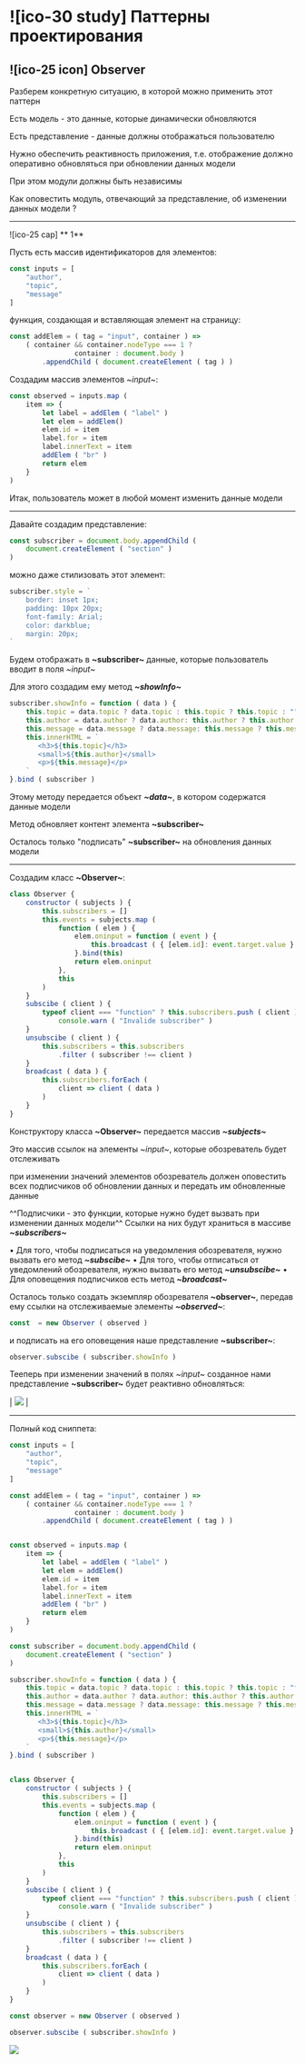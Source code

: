 # ![ico-30 study] Паттерны проектирования

## ![ico-25 icon] Observer

Разберем конкретную ситуацию, в которой можно применить этот паттерн

Есть модель - это данные, которые динамически обновляются

Есть представление - данные должны отображаться пользователю

Нужно обеспечить реактивность приложения, т.е. отображение должно оперативно обновляться при обновлении данных модели

При этом модули должны быть независимы

Как оповестить модуль, отвечающий за представление, об изменении данных модели ?

_______________________________

![ico-25 cap] ** 1**

Пусть есть массив идентификаторов для элементов:

~~~javascript
const inputs = [
    "author",
    "topic",
    "message"
]
~~~

функция, создающая и вставляющая элемент на страницу:

~~~javascript
const addElem = ( tag = "input", container ) =>
    ( container && container.nodeType === 1 ?
                container : document.body )
        .appendChild ( document.createElement ( tag ) )
~~~

Создадим массив элементов _~input~_:

~~~javascript
const observed = inputs.map (
    item => {
        let label = addElem ( "label" )
        let elem = addElem()
        elem.id = item
        label.for = item
        label.innerText = item
        addElem ( "br" )
        return elem
    }
)
~~~

Итак, пользователь может в любой момент изменить данные модели

_________________________________________________________

Давайте создадим представление:

~~~javascript
const subscriber = document.body.appendChild (
    document.createElement ( "section" )
)
~~~

можно даже стилизовать этот элемент:

~~~javascript
subscriber.style = `
    border: inset 1px;
    padding: 10px 20px;
    font-family: Arial;
    color: darkblue;
    margin: 20px;
`
~~~

Будем отображать в **~subscriber~** данные, которые пользователь вводит в поля *~input~*

Для этого создадим ему метод **_~showInfo~_**

~~~javascript
subscriber.showInfo = function ( data ) {
    this.topic = data.topic ? data.topic : this.topic ? this.topic : ""
    this.author = data.author ? data.author: this.author ? this.author : ""
    this.message = data.message ? data.message: this.message ? this.message : ""
    this.innerHTML = `
       <h3>${this.topic}</h3>
       <small>${this.author}</small>
       <p>${this.message}</p>
    `
}.bind ( subscriber )
~~~

Этому методу передается объект **_~data~_**, в котором содержатся данные модели

Метод обновляет контент элемента **~subscriber~**

Осталось только "подписать" **~subscriber~** на обновления данных модели

___________________________________________

Создадим класс **~Observer~**:

~~~~js
class Observer {
    constructor ( subjects ) {
        this.subscribers = []
        this.events = subjects.map (
            function ( elem ) {
                elem.oninput = function ( event ) {
                    this.broadcast ( { [elem.id]: event.target.value } )
                }.bind(this)
                return elem.oninput
            },
            this
        )
    }
    subscibe ( client ) {
        typeof client === "function" ? this.subscribers.push ( client ) :
            console.warn ( "Invalide subscriber" )
    }
    unsubscibe ( client ) {
        this.subscribers = this.subscribers
            .filter ( subscriber !== client )
    }
    broadcast ( data ) {
        this.subscribers.forEach (
            client => client ( data )
        )
    }
}
~~~~

Конструктору класса **~Observer~** передается массив **_~subjects~_**

Это массив ссылок на элементы _~input~_, которые обозреватель будет отслеживать

при изменении значений элементов обозреватель должен оповестить всех подписчиков об обновлении данных и передать им обновленные данные

^^Подписчики - это функции, которые нужно будет вызвать при изменении данных модели^^
Ссылки на них будут храниться в массиве **_~subscribers~_**

• Для того, чтобы подписаться на уведомления обозревателя, нужно вызвать его метод **_~subscibe~_**
• Для того, чтобы отписаться от уведомлений обозревателя, нужно вызвать его метод **_~unsubscibe~_**
• Для оповещения подписчиков есть метод **_~broadcast~_**

Осталось только создать экземпляр обозревателя **~observer~**, передав ему ссылки на отслеживаемые элементы **_~observed~_**:

~~~javascript
const  = new Observer ( observed )
~~~

и подписать на его оповещения наше представление **~subscriber~**:

~~~javascript
observer.subscibe ( subscriber.showInfo )
~~~

Тееперь при изменении значений в полях _~input~_ созданное нами представление **~subscriber~** будет реактивно обновляться:

| ![](https://github.com/garevna/js-course/blob/master/pictures/observer-1.gif?raw=true) |

____________________________________________________

Полный код сниппета:

~~~~js
const inputs = [
    "author",
    "topic",
    "message"
]

const addElem = ( tag = "input", container ) =>
    ( container && container.nodeType === 1 ?
                container : document.body )
        .appendChild ( document.createElement ( tag ) )


const observed = inputs.map (
    item => {
        let label = addElem ( "label" )
        let elem = addElem()
        elem.id = item
        label.for = item
        label.innerText = item
        addElem ( "br" )
        return elem
    }
)

const subscriber = document.body.appendChild (
    document.createElement ( "section" )
)

subscriber.showInfo = function ( data ) {
    this.topic = data.topic ? data.topic : this.topic ? this.topic : "topic"
    this.author = data.author ? data.author: this.author ? this.author : "author"
    this.message = data.message ? data.message: this.message ? this.message : "message"
    this.innerHTML = `
       <h3>${this.topic}</h3>
       <small>${this.author}</small>
       <p>${this.message}</p>
    `
}.bind ( subscriber )


class Observer {
    constructor ( subjects ) {
        this.subscribers = []
        this.events = subjects.map (
            function ( elem ) {
                elem.oninput = function ( event ) {
                    this.broadcast ( { [elem.id]: event.target.value } )
                }.bind(this)
                return elem.oninput
            },
            this
        )
    }
    subscibe ( client ) {
        typeof client === "function" ? this.subscribers.push ( client ) :
            console.warn ( "Invalide subscriber" )
    }
    unsubscibe ( client ) {
        this.subscribers = this.subscribers
            .filter ( subscriber !== client )
    }
    broadcast ( data ) {
        this.subscribers.forEach (
            client => client ( data )
        )
    }
}

const observer = new Observer ( observed )

observer.subscibe ( subscriber.showInfo )
~~~~

![](https://github.com/garevna/js-course/blob/master/pictures/observer-2.gif?raw=true)
